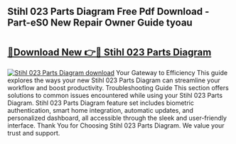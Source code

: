 ## Stihl 023 Parts Diagram Free Pdf Download - Part-eS0 New Repair Owner Guide tyoau

# <h2><a href="http://dfoxi0.blite.top/?on=Stihl+023+Parts+Diagram">🔗Download New 👉🔴 Stihl 023 Parts Diagram</a></h2>

[![Stihl 023 Parts Diagram download](https://i.imgur.com/lujVjoI.png)](http://dfoxi0.blite.top/?on=Stihl+023+Parts+Diagram)
Your Gateway to Efficiency This guide explores the ways your new Stihl 023 Parts Diagram can streamline your workflow and boost productivity. Troubleshooting Guide This section offers solutions to common issues encountered while using your Stihl 023 Parts Diagram. Stihl 023 Parts Diagram feature set includes biometric authentication, smart home integration, automatic updates, and personalized dashboard, all accessible through the sleek and user-friendly interface. Thank You for Choosing Stihl 023 Parts Diagram. We value your trust and support.
